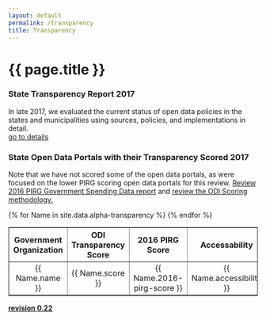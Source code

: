 ```yaml
---
layout: default
permalink: /transparency
title: Transparency
---
```

# {{ page.title }}

### State Transparency Report 2017
In late 2017, we evaluated the current status of open data policies in the states and municipalities using sources, policies, and implementations in detail.
<br>
<a href="/transparency-scorecard">go to details</a>

### State Open Data Portals with their Transparency Scored 2017
Note that we have not scored some of the open data portals, as were focused on the lower PIRG scoring open data portals for this review. <a target="_blank" href="https://uspirgedfund.org/reports/usp/following-money-2016-0">Review 2016 PIRG Government Spending Data report</a> and <a target="_blank" href="/scoring">review the ODI Scoring methodology.</a>
<table cellpadding="10" border="1">
	<tr>
		<th>Government Organization</th><th>ODI Transparency Score</th><th>2016 PIRG Score</th><th>Accessability</th><th>Downloadability</th><th>Comments</th>
	</tr>
{% for Name in site.data.alpha-transparency %}
  <tr>
  	<td width="15%" align="center">{{ Name.name }}</td>
  	<td width="15%" align="center">{{ Name.score }}</td>
  	<td width="15%" align="center">{{ Name.2016-pirg-score }}</td>
  	<td width="15%" align="center">{{ Name.accessibility }}</td>
  	<td width="15%" align="center">{{ Name.downloadability }}</td>
  	<td width="25%" align="center">{{ Name.comments }}</td>
  </tr>
{% endfor %}
</table>

**<a target="_blank" href="https://github.com/opendatainitiative/transparency/tree/0.22">revision 0.22</a>**